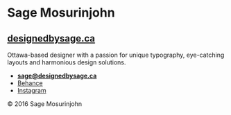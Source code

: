 # Sage Mosurinjohn

## [designedbysage.ca](www.designedbysage.ca)

Ottawa-based designer with a passion for unique typography, eye-catching layouts and harmonious design solutions.

- **[sage@designedbysage.ca](mailto:sage@designedbysage.ca)**
- [Behance](https://www.behance.net/sagehartly)
- [Instagram](https://www.instagram.com/sagehartly/)

© 2016 Sage Mosurinjohn

